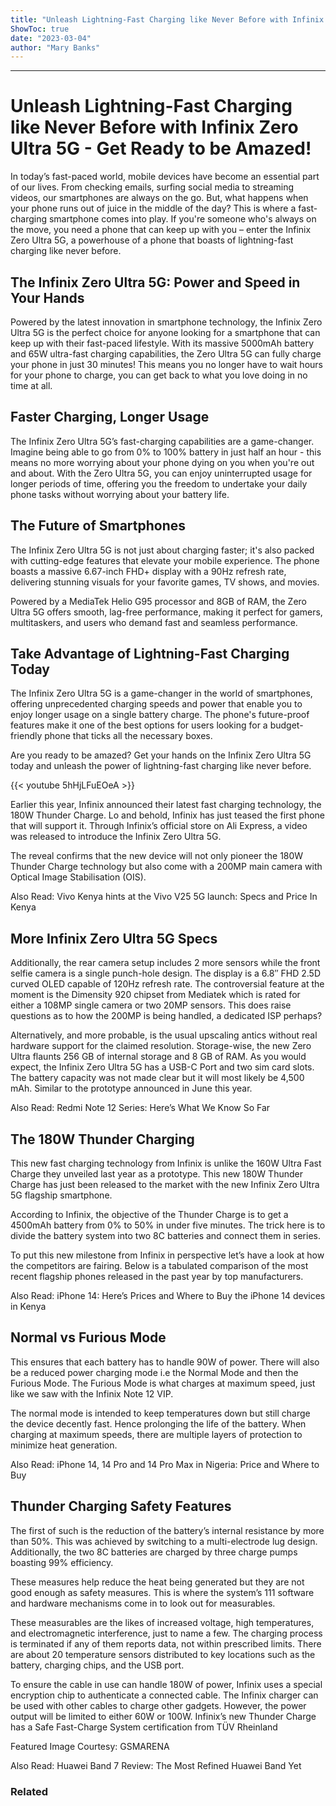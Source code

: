 ```yaml
---
title: "Unleash Lightning-Fast Charging like Never Before with Infinix Zero Ultra 5G - Get Ready to be Amazed!"
ShowToc: true 
date: "2023-03-04"
author: "Mary Banks"
---
```

*****
# Unleash Lightning-Fast Charging like Never Before with Infinix Zero Ultra 5G - Get Ready to be Amazed!

In today’s fast-paced world, mobile devices have become an essential part of our lives. From checking emails, surfing social media to streaming videos, our smartphones are always on the go. But, what happens when your phone runs out of juice in the middle of the day? This is where a fast-charging smartphone comes into play. If you're someone who's always on the move, you need a phone that can keep up with you – enter the Infinix Zero Ultra 5G, a powerhouse of a phone that boasts of lightning-fast charging like never before. 

## The Infinix Zero Ultra 5G: Power and Speed in Your Hands

Powered by the latest innovation in smartphone technology, the Infinix Zero Ultra 5G is the perfect choice for anyone looking for a smartphone that can keep up with their fast-paced lifestyle. With its massive 5000mAh battery and 65W ultra-fast charging capabilities, the Zero Ultra 5G can fully charge your phone in just 30 minutes! This means you no longer have to wait hours for your phone to charge, you can get back to what you love doing in no time at all.

## Faster Charging, Longer Usage

The Infinix Zero Ultra 5G’s fast-charging capabilities are a game-changer. Imagine being able to go from 0% to 100% battery in just half an hour - this means no more worrying about your phone dying on you when you're out and about. With the Zero Ultra 5G, you can enjoy uninterrupted usage for longer periods of time, offering you the freedom to undertake your daily phone tasks without worrying about your battery life.

## The Future of Smartphones

The Infinix Zero Ultra 5G is not just about charging faster; it's also packed with cutting-edge features that elevate your mobile experience. The phone boasts a massive 6.67-inch FHD+ display with a 90Hz refresh rate, delivering stunning visuals for your favorite games, TV shows, and movies.

Powered by a MediaTek Helio G95 processor and 8GB of RAM, the Zero Ultra 5G offers smooth, lag-free performance, making it perfect for gamers, multitaskers, and users who demand fast and seamless performance.

## Take Advantage of Lightning-Fast Charging Today

The Infinix Zero Ultra 5G is a game-changer in the world of smartphones, offering unprecedented charging speeds and power that enable you to enjoy longer usage on a single battery charge. The phone's future-proof features make it one of the best options for users looking for a budget-friendly phone that ticks all the necessary boxes. 

Are you ready to be amazed? Get your hands on the Infinix Zero Ultra 5G today and unleash the power of lightning-fast charging like never before.

{{< youtube 5hHjLFuEOeA >}} 



Earlier this year, Infinix announced their latest fast charging technology, the 180W Thunder Charge. Lo and behold, Infinix has just teased the first phone that will support it. Through Infinix’s official store on Ali Express, a video was released to introduce the Infinix Zero Ultra 5G. 
 
The reveal confirms that the new device will not only pioneer the 180W Thunder Charge technology but also come with a 200MP main camera with Optical Image Stabilisation (OIS). 
 
Also Read: Vivo Kenya hints at the Vivo V25 5G launch: Specs and Price In Kenya
 
## More Infinix Zero Ultra 5G Specs
 
Additionally, the rear camera setup includes 2 more sensors while the front selfie camera is a single punch-hole design. The display is a 6.8″ FHD 2.5D curved OLED capable of 120Hz refresh rate. The controversial feature at the moment is the Dimensity 920 chipset from Mediatek which is rated for either a 108MP single camera or two 20MP sensors. This does raise questions as to how the 200MP is being handled, a dedicated ISP perhaps? 
 
Alternatively, and more probable, is the usual upscaling antics without real hardware support for the claimed resolution. Storage-wise, the new Zero Ultra flaunts 256 GB of internal storage and 8 GB of RAM. As you would expect, the Infinix Zero Ultra 5G has a USB-C Port and two sim card slots. The battery capacity was not made clear but it will most likely be 4,500 mAh. Similar to the prototype announced in June this year.
 
Also Read: Redmi Note 12 Series: Here’s What We Know So Far
 
## The 180W Thunder Charging
 
This new fast charging technology from Infinix is unlike the 160W Ultra Fast Charge they unveiled last year as a prototype. This new 180W Thunder Charge has just been released to the market with the new Infinix Zero Ultra 5G flagship smartphone. 
 
According to Infinix, the objective of the Thunder Charge is to get a 4500mAh battery from 0% to 50% in under five minutes. The trick here is to divide the battery system into two 8C batteries and connect them in series. 
 
To put this new milestone from Infinix in perspective let’s have a look at how the competitors are fairing. Below is a tabulated comparison of the most recent flagship phones released in the past year by top manufacturers.
 
Also Read: iPhone 14: Here’s Prices and Where to Buy the iPhone 14 devices in Kenya
 
## Normal vs Furious Mode
 
This ensures that each battery has to handle 90W of power. There will also be a reduced power charging mode i.e the Normal Mode and then the Furious Mode. The Furious Mode is what charges at maximum speed, just like we saw with the Infinix Note 12 VIP. 
 
The normal mode is intended to keep temperatures down but still charge the device decently fast. Hence prolonging the life of the battery. When charging at maximum speeds, there are multiple layers of protection to minimize heat generation. 
 
Also Read: iPhone 14, 14 Pro and 14 Pro Max in Nigeria: Price and Where to Buy
 
## Thunder Charging Safety Features
 
The first of such is the reduction of the battery’s internal resistance by more than 50%. This was achieved by switching to a multi-electrode lug design. Additionally, the two 8C batteries are charged by three charge pumps boasting 99% efficiency. 
 
These measures help reduce the heat being generated but they are not good enough as safety measures. This is where the system’s 111 software and hardware mechanisms come in to look out for measurables. 
 
These measurables are the likes of increased voltage, high temperatures, and electromagnetic interference, just to name a few. The charging process is terminated if any of them reports data, not within prescribed limits. There are about 20 temperature sensors distributed to key locations such as the battery, charging chips, and the USB port.
 
To ensure the cable in use can handle 180W of power, Infinix uses a special encryption chip to authenticate a connected cable. The Infinix charger can be used with other cables to charge other gadgets. However, the power output will be limited to either 60W or 100W. Infinix’s new Thunder Charge has a Safe Fast-Charge System certification from TÜV Rheinland
 
Featured Image Courtesy: GSMARENA
 
Also Read: Huawei Band 7 Review: The Most Refined Huawei Band Yet
 
### Related



